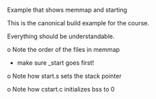 Example that shows memmap and starting

This is the canonical build example for the course.

Everything should be understandable.

o Note the order of the files in memmap
  - make sure _start goes first!

o Note how start.s sets the stack pointer

o Note how cstart.c initializes bss to 0

